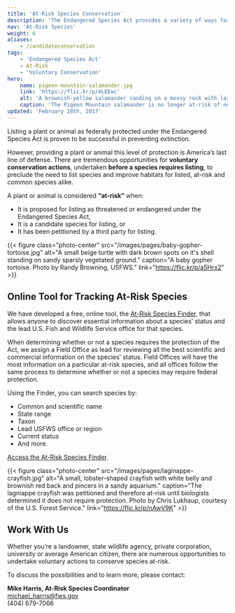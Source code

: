 ```yaml
---
title: 'At-Risk Species Conservation'
description: 'The Endangered Species Act provides a variety of ways for the U.S. Fish and Wildlife Service and our partners to conserve and recover species while reducing regulatory burden.'
nav: 'At-Risk Species'
weight: 6
aliases:
    - /candidateconservation
tags:
    - 'Endangered Species Act'
    - At-Risk
    - 'Voluntary Conservation'
hero:
    name: pigeon-mountain-salamander.jpg
    link: 'https://flic.kr/p/eLEEwc'
    alt: 'A brownish-yellow salamander sanding on a mossy rock with large round eyes.'
    caption: 'The Pigeon Mountain salamander is no longer at-risk of needing federal protection. Photo by John P. Clare, CC BY-NC-ND 2.0.'
updated: 'February 28th, 2017'
---
```


Listing a plant or animal as federally protected under the Endangered Species Act is proven to be successful in preventing extinction.

However, providing a plant or animal this level of protection is America’s last line of defense. There are tremendous opportunities for **voluntary conservation actions**, undertaken **before a species requires listing**, to preclude the need to list species and improve habitats for listed, at-risk and common species alike.

A plant or animal is considered **“at-risk”** when:

 - It is proposed for listing as threatened or endangered under the Endangered Species Act,
 - It is a candidate species for listing, or
 - It has been petitioned by a third party for listing.

{{< figure class="photo-center" src="/images/pages/baby-gopher-tortoise.jpg" alt="A small beige turtle with dark brown spots on it's shell standing on sandy sparsly vegetated ground." caption="A baby gopher tortoise. Photo by Randy Browning, USFWS." link="https://flic.kr/p/a5Hrx2" >}}

## Online Tool for Tracking At-Risk Species

We have developed a free, online tool, the [At-Risk Species Finder](https://fws.gov/southeast/candidateconservation/finder2), that allows anyone to discover essential information about a species’ status and the lead U.S. Fish and Wildlife Service office for that species.

When determining whether or not a species requires the protection of the Act, we assign a Field Office as lead for reviewing all the best scientific and commercial information on the species’ status. Field Offices will have the most information on a particular at-risk species, and all offices follow the same process to determine whether or not a species may require federal protection.

Using the Finder, you can search species by:

 - Common and scientific name
 - State range
 - Taxon
 - Lead USFWS office or region
 - Current status
 - And more.

[Access the At-Risk Species Finder](https://fws.gov/southeast/candidateconservation/finder2).

{{< figure class="photo-center" src="/images/pages/laginappe-crayfish.jpg" alt="A small, lobster-shaped crayfish with white belly and brownish red back and pincers in a sandy aquarium." caption="The lagniappe crayfish was petitioned and therefore at-risk until biologists determined it does not require protection. Photo by Chris Lukhaup, courtesy of the U.S. Forest Service." link="https://flic.kr/p/nAwV9K" >}}

## Work With Us

Whether you’re a landowner, state wildlife agency, private corporation, university or average American citizen, there are numerous opportunities to undertake voluntary actions to conserve species at-risk.

To discuss the possibilities and to learn more, please contact:

**Mike Harris, At-Risk Species Coordinator**  
[michael_harris@fws.gov](mailto:michael_harris@fws.gov?subject=At-Risk+Species+Conservation)  
(404) 679-7066
